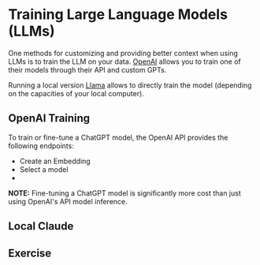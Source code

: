 # Training Large Language Models (LLMs)
One methods for customizing and providing better context when using LLMs is to train the
LLM on your data. [OpenAI][OPENAI] allows you to train one of their models through their API
and custom GPTs. 

Running a local version [Llama][LLAMA] allows to directly train the 
model (depending on the capacities of your local computer).

## OpenAI Training
To train or fine-tune a ChatGPT model, the OpenAI API provides the following endpoints:

- Create an Embedding
- Select a model
- 

**NOTE:** Fine-tuning a ChatGPT model is significantly more cost than just using OpenAI's
API model inference. 

## Local Claude


## Exercise 

[LLAMA]: https://ai.meta.com/
[OPENAI]: https://openai.com/

